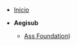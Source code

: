 - [Inicio](README.md)

- **Aegisub**
  - [Ass Foundation](https://github.com/RcUchiha/prueba-blog/blob/main/Assf.md))
